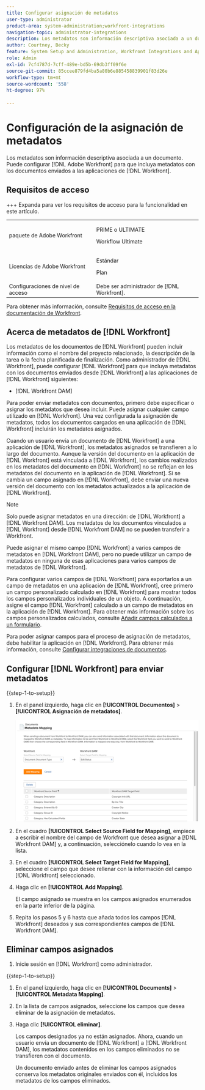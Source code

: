 ```yaml
---
title: Configurar asignación de metadatos
user-type: administrator
product-area: system-administration;workfront-integrations
navigation-topic: administrator-integrations
description: Los metadatos son información descriptiva asociada a un documento. Puede configurar [!DNL Adobe Workfront] para que incluya metadatos con los documentos enviados a aplicaciones de  [!DNL Workfront] .
author: Courtney, Becky
feature: System Setup and Administration, Workfront Integrations and Apps
role: Admin
exl-id: 7cf4787d-7cff-489e-bd5b-69db3ff09f6e
source-git-commit: 85ccee879fd4ba5a80b6e885458839901f83d26e
workflow-type: tm+mt
source-wordcount: '558'
ht-degree: 97%

---
```


# Configuración de la asignación de metadatos

Los metadatos son información descriptiva asociada a un documento. Puede configurar [!DNL Adobe Workfront] para que incluya metadatos con los documentos enviados a las aplicaciones de [!DNL Workfront].

## Requisitos de acceso

+++ Expanda para ver los requisitos de acceso para la funcionalidad en este artículo.

<table>
  <tr>
   <td>paquete de Adobe Workfront
   </td>
   <td> <p>PRIME o ULTIMATE</p>
    <p>Workflow Ultimate</p>
   </td>
  </tr>
  <tr>
   <td>Licencias de Adobe Workfront
   </td>
   <td><p>Estándar</p>
   <p>Plan</p>
   </td>
  </tr>
   <tr>
   <td>Configuraciones de nivel de acceso
   </td>
   <td>Debe ser administrador de [!DNL Workfront].
   </td>
  </tr>
</table>

Para obtener más información, consulte [Requisitos de acceso en la documentación de Workfront](/help/quicksilver/administration-and-setup/add-users/access-levels-and-object-permissions/access-level-requirements-in-documentation.md).

## Acerca de metadatos de [!DNL Workfront]

Los metadatos de los documentos de [!DNL Workfront] pueden incluir información como el nombre del proyecto relacionado, la descripción de la tarea o la fecha planificada de finalización. Como administrador de [!DNL Workfront], puede configurar [!DNL Workfront] para que incluya metadatos con los documentos enviados desde [!DNL Workfront] a las aplicaciones de [!DNL Workfront] siguientes:

* [!DNL Workfront DAM]

Para poder enviar metadatos con documentos, primero debe especificar o asignar los metadatos que desea incluir. Puede asignar cualquier campo utilizado en [!DNL Workfront]. Una vez configurada la asignación de metadatos, todos los documentos cargados en una aplicación de [!DNL Workfront] incluirán los metadatos asignados.

Cuando un usuario envía un documento de [!DNL Workfront] a una aplicación de [!DNL Workfront], los metadatos asignados se transfieren a lo largo del documento. Aunque la versión del documento en la aplicación de [!DNL Workfront] está vinculada a [!DNL Workfront], los cambios realizados en los metadatos del documento en [!DNL Workfront] no se reflejan en los metadatos del documento en la aplicación de [!DNL Workfront]. Si se cambia un campo asignado en [!DNL Workfront], debe enviar una nueva versión del documento con los metadatos actualizados a la aplicación de [!DNL Workfront].

>[!NOTE]
>
>Solo puede asignar metadatos en una dirección: de [!DNL Workfront] a [!DNL Workfront DAM]. Los metadatos de los documentos vinculados a [!DNL Workfront] desde [!DNL Workfront DAM] no se pueden transferir a Workfront.

Puede asignar el mismo campo [!DNL Workfront] a varios campos de metadatos en [!DNL Workfront DAM], pero no puede utilizar un campo de metadatos en ninguna de esas aplicaciones para varios campos de metadatos de [!DNL Workfront].

Para configurar varios campos de [!DNL Workfront] para exportarlos a un campo de metadatos en una aplicación de [!DNL Workfront], cree primero un campo personalizado calculado en [!DNL Workfront] para mostrar todos los campos personalizados individuales de un objeto. A continuación, asigne el campo [!DNL Workfront] calculado a un campo de metadatos en la aplicación de [!DNL Workfront]. Para obtener más información sobre los campos personalizados calculados, consulte [Añadir campos calculados a un formulario](/help/quicksilver/administration-and-setup/customize-workfront/create-manage-custom-forms/form-designer/design-a-form/add-a-calculated-field.md).

Para poder asignar campos para el proceso de asignación de metadatos, debe habilitar la aplicación en [!DNL Workfront]. Para obtener más información, consulte [Configurar integraciones de documentos](../../administration-and-setup/configure-integrations/configure-document-integrations.md).

## Configurar [!DNL Workfront] para enviar metadatos

{{step-1-to-setup}}

1. En el panel izquierdo, haga clic en **[!UICONTROL Documentos]** > **[!UICONTROL Asignación de metadatos]**.

   ![Asignación de metadatos](assets/metadata-mapping.png)

1. En el cuadro **[!UICONTROL Select Source Field for Mapping]**, empiece a escribir el nombre del campo de Workfront que desea asignar a [!DNL Workfront DAM] y, a continuación, selecciónelo cuando lo vea en la lista.
1. En el cuadro **[!UICONTROL Select Target Field for Mapping]**, seleccione el campo que desee rellenar con la información del campo [!DNL Workfront] seleccionado.

1. Haga clic en **[!UICONTROL Add Mapping]**.

   El campo asignado se muestra en los campos asignados enumerados en la parte inferior de la página.

1. Repita los pasos 5 y 6 hasta que añada todos los campos [!DNL Workfront] deseados y sus correspondientes campos de [!DNL Workfront DAM].

## Eliminar campos asignados

1. Inicie sesión en [!DNL Workfront] como administrador.

{{step-1-to-setup}}

1. En el panel izquierdo, haga clic en **[!UICONTROL Documents]** > **[!UICONTROL Metadata Mapping]**.

1. En la lista de campos asignados, seleccione los campos que desea eliminar de la asignación de metadatos.
1. Haga clic **[!UICONTROL eliminar]**.

   Los campos designados ya no están asignados. Ahora, cuando un usuario envía un documento de [!DNL Workfront] a [!DNL Workfront DAM], los metadatos contenidos en los campos eliminados no se transfieren con el documento.

   Un documento enviado antes de eliminar los campos asignados conserva los metadatos originales enviados con él, incluidos los metadatos de los campos eliminados.
